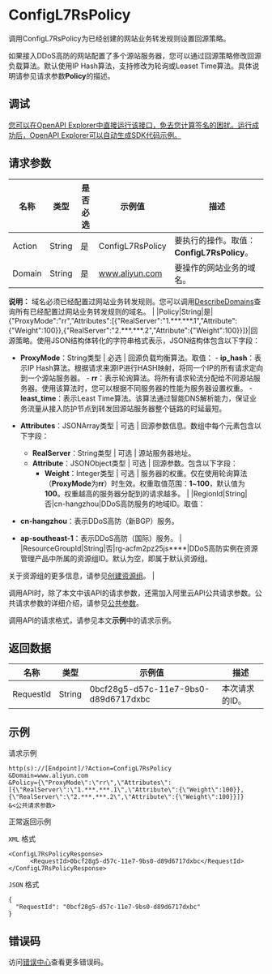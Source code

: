 # ConfigL7RsPolicy

调用ConfigL7RsPolicy为已经创建的网站业务转发规则设置回源策略。

如果接入DDoS高防的网站配置了多个源站服务器，您可以通过回源策略修改回源负载算法。默认使用IP Hash算法，支持修改为轮询或Leaset Time算法。具体说明请参见请求参数**Policy**的描述。

## 调试

[您可以在OpenAPI Explorer中直接运行该接口，免去您计算签名的困扰。运行成功后，OpenAPI Explorer可以自动生成SDK代码示例。](https://api.aliyun.com/#product=ddoscoo&api=ConfigL7RsPolicy&type=RPC&version=2020-01-01)

## 请求参数

|名称|类型|是否必选|示例值|描述|
|--|--|----|---|--|
|Action|String|是|ConfigL7RsPolicy|要执行的操作。取值：**ConfigL7RsPolicy**。 |
|Domain|String|是|www.aliyun.com|要操作的网站业务的域名。

 **说明：** 域名必须已经配置过网站业务转发规则。您可以调用[DescribeDomains](~~91724~~)查询所有已经配置过网站业务转发规则的域名。 |
|Policy|String|是|\{"ProxyMode":"rr","Attributes":\[\{"RealServer":"1.\*\*\*.\*\*\*.1","Attribute":\{"Weight":100\}\},\{"RealServer":"2.\*\*\*.\*\*\*.2","Attribute":\{"Weight":100\}\}\]\}|回源策略。使用JSON结构体转化的字符串格式表示，JSON结构体包含以下字段：

 -   **ProxyMode**：String类型 \| 必选 \| 回源负载均衡算法。取值：
    -   **ip\_hash**：表示IP Hash算法。根据请求来源IP进行HASH映射，将同一个IP的所有请求定向到一个源站服务器。
    -   **rr**：表示轮询算法。将所有请求轮流分配给不同源站服务器。使用该算法时，您可以根据不同服务器的性能为服务器设置权重。
    -   **least\_time**：表示Least Time算法。该算法通过智能DNS解析能力，保证业务流量从接入防护节点到转发回源站服务器整个链路的时延最短。
-   **Attributes**：JSONArray类型 \| 可选 \| 回源参数信息。数组中每个元素包含以下字段：
    -   **RealServer**：String类型 \| 可选 \| 源站服务器地址。
    -   **Attribute**：JSONObject类型 \| 可选 \| 回源参数。包含以下字段：
        -   **Weight**：Integer类型 \| 可选 \| 服务器的权重。仅在使用轮询算法（**ProxyMode**为**rr**）时生效。权重取值范围：**1**~**100**，默认值为**100**。权重越高的服务器分配到的请求越多。 |
|RegionId|String|否|cn-hangzhou|DDoS高防服务的地域ID。取值：

 -   **cn-hangzhou**：表示DDoS高防（新BGP）服务。
-   **ap-southeast-1**：表示DDoS高防（国际）服务。 |
|ResourceGroupId|String|否|rg-acfm2pz25js\*\*\*\*|DDoS高防实例在资源管理产品中所属的资源组ID。默认为空，即属于默认资源组。

 关于资源组的更多信息，请参见[创建资源组](~~94485~~)。 |

调用API时，除了本文中该API的请求参数，还需加入阿里云API公共请求参数。公共请求参数的详细介绍，请参见[公共参数](~~157269~~)。

调用API的请求格式，请参见本文**示例**中的请求示例。

## 返回数据

|名称|类型|示例值|描述|
|--|--|---|--|
|RequestId|String|0bcf28g5-d57c-11e7-9bs0-d89d6717dxbc|本次请求的ID。 |

## 示例

请求示例

```
http(s)://[Endpoint]/?Action=ConfigL7RsPolicy
&Domain=www.aliyun.com
&Policy={\"ProxyMode\":\"rr\",\"Attributes\":[{\"RealServer\":\"1.***.***.1\",\"Attribute\":{\"Weight\":100}},{\"RealServer\":\"2.***.***.2\",\"Attribute\":{\"Weight\":100}}]}
&<公共请求参数>
```

正常返回示例

`XML` 格式

```
<ConfigL7RsPolicyResponse>
	  <RequestId>0bcf28g5-d57c-11e7-9bs0-d89d6717dxbc</RequestId>
</ConfigL7RsPolicyResponse>
```

`JSON` 格式

```
{
  "RequestId": "0bcf28g5-d57c-11e7-9bs0-d89d6717dxbc"
}
```

## 错误码

访问[错误中心](https://error-center.aliyun.com/status/product/ddoscoo)查看更多错误码。

